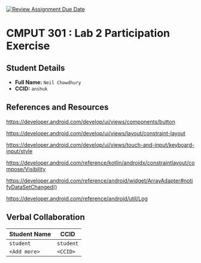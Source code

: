 [![Review Assignment Due Date](https://classroom.github.com/assets/deadline-readme-button-22041afd0340ce965d47ae6ef1cefeee28c7c493a6346c4f15d667ab976d596c.svg)](https://classroom.github.com/a/4btn9xaF)
# CMPUT 301 : Lab 2 Participation Exercise

## Student Details

- **Full Name:** `Neil Chowdhury`
- **CCID:** `anshuk`

## References and Resources


https://developer.android.com/develop/ui/views/components/button

https://developer.android.com/develop/ui/views/layout/constraint-layout

https://developer.android.com/develop/ui/views/touch-and-input/keyboard-input/style

https://developer.android.com/reference/kotlin/androidx/constraintlayout/compose/Visibility

https://developer.android.com/reference/android/widget/ArrayAdapter#notifyDataSetChanged()

https://developer.android.com/reference/android/util/Log

## Verbal Collaboration

| Student Name | CCID      |
| ------------ | --------- |
| `student`    | `student` |
| `<Add more>` | `<CCID>`  |
